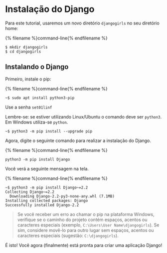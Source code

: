 # Instalação do Django

Para este tutorial, usaremos um novo diretório `djangogirls` no seu diretório home:

{% filename %}command-line{% endfilename %}

    $ mkdir djangogirls
    $ cd djangogirls

## Instalando o Django

Primeiro, instale o pip:

{% filename %}command-line{% endfilename %}

    ~$ sudo apt install python3-pip
    
Use a senha `set01linf`

<!-- Antes de fazer isto, devemos garantir que temos instalada a última versão do `pip`, que é o software que usamos para instalar o Django: -->

<!--sec data-title="Lembrete Python" data-id="lembrete_python"
data-collapse=true ces-->

Lembre-se: se estiver utilizando Linux/Ubuntu o comando deve ser `python3`. Em Windows utiliza-se `python`.

<!--endsec-->

<!-- {% filename %}command-line{% endfilename %} -->

    ~$ python3 -m pip install --upgrade pip

Agora, digite o seguinte comando para realizar a instalação do Django.

{% filename %}command-line{% endfilename %}

    python3 -m pip install Django

Você verá a seguinte mensagem na tela.

{% filename %}command-line{% endfilename %}

    ~$ python3 -m pip install Django~=2.2
    Collecting Django~=2.2
      Downloading Django-2.2-py3-none-any.whl (7.1MB)
    Installing collected packages: Django
    Successfully installed Django-2.2


<!--sec data-title="Installing Django: Windows" data-id="django_err_windows"
data-collapse=true ces-->

> Se você receber um erro ao chamar o pip na plataforma Windows, verifique se o caminho do projeto contém espaços, acentos ou caracteres especiais (exemplo, `C:\Users\User Name\djangogirls`). Se sim, considere movê-lo para outro lugar sem espaços, acentos ou caracteres especiais (sugestão: `C:\djangogirls`).

<!--endsec-->

É isto! Você agora (finalmente) está pronta para criar uma aplicação Django!
